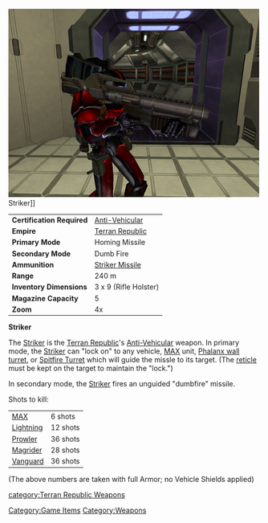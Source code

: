 ![](../images/PSScreenShot0332.jpg "fig:PSScreenShot0332.jpg") Striker\]\]

|                            |                                                       |
| -------------------------- | ----------------------------------------------------- |
| **Certification Required** | [Anti-Vehicular](../certifications/Anti-Vehicular.md) |
| **Empire**                 | [Terran Republic](../etc/Terran_Republic.md)          |
| **Primary Mode**           | Homing Missile                                        |
| **Secondary Mode**         | Dumb Fire                                             |
| **Ammunition**             | [Striker Missile](ammunition/Striker_Missile.md)      |
| **Range**                  | 240 m                                                 |
| **Inventory Dimensions**   | 3 x 9 (Rifle Holster)                                 |
| **Magazine Capacity**      | 5                                                     |
| **Zoom**                   | 4x                                                    |

**Striker**

The [Striker](Striker.md) is the [Terran
Republic](../etc/Terran_Republic.md)'s
[Anti-Vehicular](../certifications/Anti-Vehicular.md) weapon. In primary mode, the
[Striker](Striker.md) can "lock on" to any vehicle,
[MAX](../items/Mechanized_Assault_Exo-Suit.md) unit, [Phalanx wall
turret](../items/Phalanx.md), or [Spitfire
Turret](Spitfire_Turret.md) which will guide the missle to its
target. (The [reticle](../terminology/Reticle.md) must be kept on the target to
maintain the "lock.")

In secondary mode, the [Striker](Striker.md) fires an unguided
"dumbfire" missile.

Shots to kill:

|                                                |          |
| ---------------------------------------------- | -------- |
| [MAX](../items/Mechanized_Assault_Exo-Suit.md) | 6 shots  |
| [Lightning](../vehicles/Lightning.md)          | 12 shots |
| [Prowler](../vehicles/Prowler.md)              | 36 shots |
| [Magrider](../vehicles/Magrider.md)            | 28 shots |
| [Vanguard](../vehicles/Vanguard.md)            | 36 shots |

(The above numbers are taken with full Armor; no Vehicle Shields
applied)

[category:Terran Republic
Weapons](category:Terran_Republic_Weapons.md)

[Category:Game Items](Category:Game_Items.md)
[Category:Weapons](Category:Weapons.md)
